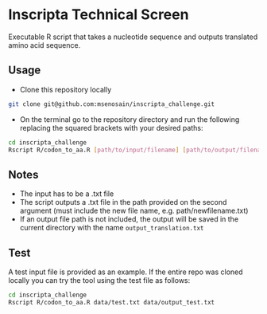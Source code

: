 # Inscripta Technical Screen
Executable R script that takes a nucleotide sequence and outputs translated amino acid sequence.

## Usage
* Clone this repository locally
```bash
git clone git@github.com:msenosain/inscripta_challenge.git
```
* On the terminal go to the repository directory and run the following replacing the squared brackets with your desired paths:
```bash
cd inscripta_challenge
Rscript R/codon_to_aa.R [path/to/input/filename] [path/to/output/filename]
```
## Notes
* The input has to be a .txt file
* The script outputs a .txt file in the path provided on the second argument (must include the new file name, e.g. path/newfilename.txt)
* If an output file path is not included, the output will be saved in the current directory with the name `output_translation.txt`

## Test
A test input file is provided as an example. If the entire repo was cloned locally you can try the tool using the test file as follows:
```bash
cd inscripta_challenge
Rscript R/codon_to_aa.R data/test.txt data/output_test.txt
```

